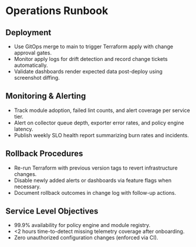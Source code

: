 # Operations Runbook

## Deployment
- Use GitOps merge to main to trigger Terraform apply with change approval gates.
- Monitor apply logs for drift detection and record change tickets automatically.
- Validate dashboards render expected data post-deploy using screenshot diffing.

## Monitoring & Alerting
- Track module adoption, failed lint counts, and alert coverage per service tier.
- Alert on collector queue depth, exporter error rates, and policy engine latency.
- Publish weekly SLO health report summarizing burn rates and incidents.

## Rollback Procedures
- Re-run Terraform with previous version tags to revert infrastructure changes.
- Disable newly added alerts or dashboards via feature flags when necessary.
- Document rollback outcomes in change log with follow-up actions.

## Service Level Objectives
- 99.9% availability for policy engine and module registry.
- <2 hours time-to-detect missing telemetry coverage after onboarding.
- Zero unauthorized configuration changes (enforced via CI).
